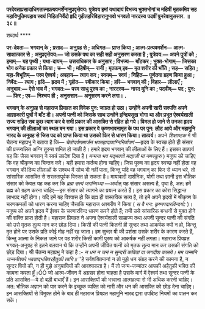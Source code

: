 **परदेवताप्रसादाधिगतात्मप्रत्यवमर्शेनानुप्रवृत्तेवय: पुत्रेवय इमां यथादायं विभज्य भुक्तभोगां च महिषीं** **मृतकमिव सह महाविभूतिमपहाय स्वयं निहितनिर्वेदो हृदि गृहीतहरिविहारानुभावो भगवतो नारदस्य** **पदवीं पुनरेवानुससार. ॥ ३८॥** 

शब्दार्थ **** 

**पर-देवता—** **भगवान् के** **; प्रसाद—** **अनुग्रह से** **; अधिगत—** **प्राप्त किया** **; आत्म-प्रत्यवमर्शेन—** **आत्म-साक्षात्कार से** **;** **अनुप्रवृत्तेवय:—** **जो उसके पथ का सही सही अनुसरण करता है** **; पुत्रेवय:—** **अपने पुत्रों को** **; इमाम्—** **यह पृथ्वी** **; यथा-दायम्—** **उत्तराधिकार के अनुसार** **; विभज्य—** **बाँटकर** **; भुक्त-भोगाम्—** **जिसका भोग अनेक प्रकार से किया** **; च—** **भी** **; महिषीम्—** **रानी** **;** **मृतकम् इव—** **मृत शरीर की भाँति** **; सह—** **सहित** **; महा-विभूतिम्—** **परम ऐश्वर्य** **; अपहाय—** **त्याग कर** **; स्वयम्—** **स्वयं** **; निहित—** **पूर्णतया ग्रहण किया हुआ** **; निर्वेद:—** **त्याग** **; हृदि—** **हृदय में** **; गृहीत—** **स्वीकार किया** **; हरि—** **भगवान् की** **; विहार—** **लीलाएँ** **;** **अनुभाव:—** **ऐसे भाव में** **; भगवत:—** **परम साधु पुरुष का** **; नारदस्य—** **नारद मुनि का** **; पदवीम्—** **पद** **; पुन:—** **फिर** **; एव—** **निश्चय** **ही** **; अनुससार—** **अनुसरण करने लगा।** **.** 

**भगवान् के अनुग्रह से महाराज प्रियव्रत का विवेक पुन: जाग्रत हो उठा। उन्होंने अपनी सारी** **सश्पत्ति अपने आज्ञाकारी पुत्रों में बाँट दी। अपनी पत्नी को जिसके साथ उन्होंने इन्द्रियसुख भोगा** **था और प्रभूत ऐश्वर्यशाली राज्य सहित सब कुछ त्याग कर वे सभी प्रकार की आसक्ति से रहित** **हो गये। विमल हो जाने से उनका हृदय भगवान् की लीलाओं का स्थल बन गया। इस प्रकार वे** **कृष्णभावनामृत के पथ पर पुन: लौट आये और महामुनि नारद के अनुग्रह से जिस पद को प्राप्त** **किया था उसको फिर से धारण किया।** **तात्पर्य :** अपने *शिक्षाष्टक* में श्री चैतन्य महाप्रभु ने बताया है कि— *चेतोदर्पणमार्जनं* *भवमहादावाग्निनिर्वापणं* —हृदय के स्वच्छ होते ही संसार की प्रज्ज्वलित अग्नि तुरन्त शमित हो जाती है। हमारे हृदय भगवान् की लीलाओं के लिए हैं। इसका तात्पर्य यह कि जैसा भगवान् ने स्वयं उपदेश दिया है ( *मन्मना भव मद्भक्तो मद्याजी मां नमस्कुरु* ) मनुष्य को चाहिए कि वह श्रीकृष्ण का चिन्तन करे। यही हमारा कर्तव्य होना चाहिए। जिस पुरुष का हृदय स्वच्छ नहीं होता वह भगवान् की दिव्य लीलाओं के सश्बध में सोच भी नहीं पाता, किन्तु यदि वह भगवान् का फिर से ध्यान धरे, तो सांसारिक आसक्ति से सरलतापूर्वक विरक्त हो सकता है। मायावादी दार्शनिक, योगी तथा ज्ञानी इस भौतिक संसार को केवल यह कह कर कि *ब्रह्म सत्यं जगन्मिथ्या* —अर्थात् यह संसार असत्य है, वृथा है, अत: हमें ब्रह्म को ग्रहण करना चाहिए—इस संसार को त्यागने का प्रयत्न करते हैं। इस प्रकार का कोरा सिद्धान्त लाभप्रद नहीं होगा। यदि हमें यह विश्वास हो कि ब्रह्म ही वास्तविक सत्य है, तो हमें अपने हृदयों में श्रीकृष्ण के चरणकमलों को धारण करना चाहिए जैसाकि महाराज अश्बरीष ने किया ( *स वै मन: कृष्णपदारविन्दयो:* )। मनुष्य को अपने हृदय में ईश्वर के चरणारविन्द धारण करने होते हैं; तभी उसे सांसारिक बन्धनों से मुक्त होने की शक्ति प्राप्त होती है। महाराज प्रियव्रत ने अपना ऐश्वर्यशाली साम्राज्य तथा अपनी सुन्दर पत्नी की संगति को उसे मृतक तुल्य मान कर छोड़ दिया। किसी की पत्नी कितनी ही सुन्दर तथा आकर्षक क्यों न हो, किन्तु मृत होने पर उसके प्रति कोई मोह नहीं रह जाता। हम सुन्दर षी की प्रशंसा उसके शरीर के कारण करते हैं, किन्तु आत्मा के निकल जाने पर वह शरीर किसी कामी पुरुष को आकर्षक नहीं लगता। महाराज प्रियव्रत भगवत्-अनुग्रह से इतने बलवान थे कि उन्होंने अपनी जीवित पत्नी को मृतक तुल्य मान कर उसकी संगति को छोड़ दिया। श्री चैतन्य महाप्रभु ने कहा है :- *न धनं न जनं न सुन्दरीं कवितां वा जगदीश कामये।* *मम जन्मनि जन्मनीश्वरे भवताद्भक्तिरहैतुकी त्वयि॥* ''हे सर्वशक्तिमान! न तो मुझे धन संग्रह करने की कामना है, न सुन्दर षियों की, न ही मुझे अनुयायियों की आवश्यकता है। मैं तो जन्म-जन्मांतर आपकी अहैतुकी भक्ति की कामना करता हूँ।ÓÓ जो आत्म-जीवन में अग्रसर होना चाहता है उसके मार्ग में ऐश्वर्य तथा सुन्दर पत्नी के प्रति आसक्ति—ये दो बड़ी बाधाएँ हैं। इन आसक्तियों की भत्र्सना आत्महत्या से भी अधिक करनी चाहिए। अत: भौतिक अज्ञान को पार करने के इच्छुक व्यक्ति को नारी और धन की आसक्ति को छोड़ देना चाहिए। इन आसक्तियों से विमुक्त होने के बाद ही महाराज प्रियव्रत महामुनि नारद द्वारा उपदिष्ट नियमों का पालन कर सके।  